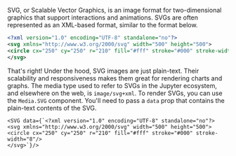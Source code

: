 SVG, or Scalable Vector Graphics, is an image format for two-dimensional graphics that support interactions and animations. SVGs are often represented as an XML-based format, similar to the format below.

```xml
<?xml version="1.0" encoding="UTF-8" standalone="no"?>
<svg xmlns="http://www.w3.org/2000/svg" width="500" height="500">
<circle cx="250" cy="250" r="210" fill="#fff" stroke="#000" stroke-width="8"/>
</svg>
```

That's right! Under the hood, SVG images are just plain-text. Their scalability and responsiveness makes them great for rendering charts and graphs. The media type used to refer to SVGs in the Jupyter ecosystem, and elsewhere on the web, is `image/svg+xml`. To render SVGs, you can use the `Media.SVG` component. You'll need to pass a `data` prop that contains the plain-text contents of the SVG.

```
<SVG data={`<?xml version="1.0" encoding="UTF-8" standalone="no"?>
<svg xmlns="http://www.w3.org/2000/svg" width="500" height="500">
<circle cx="250" cy="250" r="210" fill="#fff" stroke="#000" stroke-width="8"/>
</svg>`}/>
```